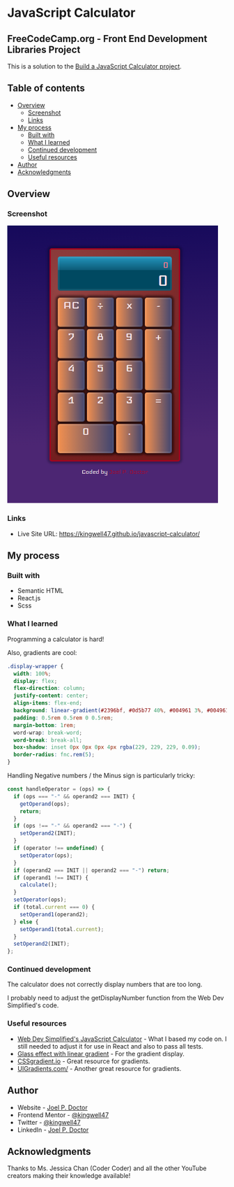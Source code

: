 # JavaScript Calculator

## FreeCodeCamp.org - Front End Development Libraries Project

This is a solution to the [Build a JavaScript Calculator project](https://www.freecodecamp.org/learn/front-end-development-libraries/front-end-development-libraries-projects/build-a-javascript-calculator).

## Table of contents

- [Overview](#overview)
  - [Screenshot](#screenshot)
  - [Links](#links)
- [My process](#my-process)
  - [Built with](#built-with)
  - [What I learned](#what-i-learned)
  - [Continued development](#continued-development)
  - [Useful resources](#useful-resources)
- [Author](#author)
- [Acknowledgments](#acknowledgments)

## Overview

### Screenshot

![](./Screenshot.png)

### Links

- Live Site URL: https://kingwell47.github.io/javascript-calculator/

## My process

### Built with

- Semantic HTML
- React.js
- Scss

### What I learned

Programming a calculator is hard!

Also, gradients are cool:

```css
.display-wrapper {
  width: 100%;
  display: flex;
  flex-direction: column;
  justify-content: center;
  align-items: flex-end;
  background: linear-gradient(#2396bf, #0d5b77 40%, #004961 3%, #004961);
  padding: 0.5rem 0.5rem 0 0.5rem;
  margin-bottom: 1rem;
  word-wrap: break-word;
  word-break: break-all;
  box-shadow: inset 0px 0px 0px 4px rgba(229, 229, 229, 0.09);
  border-radius: fnc.rem(5);
}
```

Handling Negative numbers / the Minus sign is particularly tricky:

```js
const handleOperator = (ops) => {
  if (ops === "-" && operand2 === INIT) {
    getOperand(ops);
    return;
  }
  if (ops !== "-" && operand2 === "-") {
    setOperand2(INIT);
  }
  if (operator !== undefined) {
    setOperator(ops);
  }
  if (operand2 === INIT || operand2 === "-") return;
  if (operand1 !== INIT) {
    calculate();
  }
  setOperator(ops);
  if (total.current === 0) {
    setOperand1(operand2);
  } else {
    setOperand1(total.current);
  }
  setOperand2(INIT);
};
```

### Continued development

The calculator does not correctly display numbers that are too long.

I probably need to adjust the getDisplayNumber function from the Web Dev Simplified's code.

### Useful resources

- [Web Dev Simplified's JavaScript Calculator](https://github.com/WebDevSimplified/Vanilla-JavaScript-Calculator/blob/master/script.js) - What I based my code on. I still needed to adjust it for use in React and also to pass all tests.
- [Glass effect with linear gradient](https://stackoverflow.com/questions/62183705/glass-effect-with-linear-gradient) - For the gradient display.
- [CSSgradient.io](https://cssgradient.io/gradient-backgrounds/) - Great resource for gradients.
- [UIGradients.com/](https://uigradients.com/) - Another great resource for gradients.

## Author

- Website - [Joel P. Doctor](https://joeldoctor.com/)
- Frontend Mentor - [@kingwell47](https://www.frontendmentor.io/profile/kingwell47)
- Twitter - [@kingwell47](https://www.twitter.com/kingwell47)
- LinkedIn - [Joel P. Doctor](https://www.linkedin.com/in/joel-d-05854919/)

## Acknowledgments

Thanks to Ms. Jessica Chan (Coder Coder) and all the other YouTube creators making their knowledge available!
